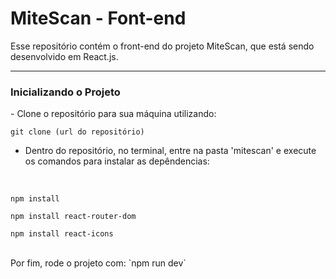 # MiteScan - Font-end
Esse repositório contém o front-end do projeto MiteScan, que está sendo desenvolvido em React.js.
<hr>
<h3>Inicializando o Projeto</h3>
- Clone o repositório para sua máquina utilizando:

`git clone (url do repositório)` <br>

- Dentro do repositório, no terminal, entre na pasta 'mitescan' e execute os comandos para instalar as depêndencias:
<br>

`npm install` <br>


`npm install react-router-dom` <br>


`npm install react-icons` <br>


<br>
Por fim, rode o projeto com: `npm run dev`
